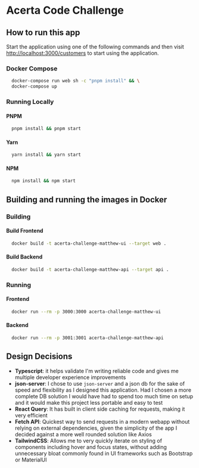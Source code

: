 # Acerta Code Challenge

## How to run this app

Start the application using one of the following commands and then visit [http://localhost:3000/customers](http://localhost:3000/customers) to start using the application.

### Docker Compose

```bash
  docker-compose run web sh -c "pnpm install" && \
  docker-compose up
```

### Running Locally

#### PNPM

```bash
  pnpm install && pnpm start
```

#### Yarn

```bash
  yarn install && yarn start
```

#### NPM

```bash
  npm install && npm start
```

## Building and running the images in Docker

### Building

#### Build Frontend

```bash
  docker build -t acerta-challenge-matthew-ui --target web .
```

#### Build Backend

```bash
  docker build -t acerta-challenge-matthew-api --target api .
```

### Running

#### Frontend

```bash
  docker run --rm -p 3000:3000 acerta-challenge-matthew-ui
```

#### Backend

```bash
  docker run --rm -p 3001:3001 acerta-challenge-matthew-api
```

## Design Decisions

- **Typescript**: it helps validate I'm writing reliable code and gives me multiple developer experience improvements
- **json-server**: I chose to use `json-server` and a json db for the sake of speed and flexibility as I designed this application. Had I chosen a more complete DB solution I would have had to spend too much time on setup and it would make this project less portable and easy to test
- **React Query**: It has built in client side caching for requests, making it very efficient
- **Fetch API**: Quickest way to send requests in a modern webapp without relying on external dependencies, given the simplicity of the app I decided against a more well rounded solution like Axios
- **TailwindCSS**: Allows me to very quickly iterate on styling of components including hover and focus states, without adding unnecessary bloat commonly found in UI frameworks such as Bootstrap or MaterialUI
